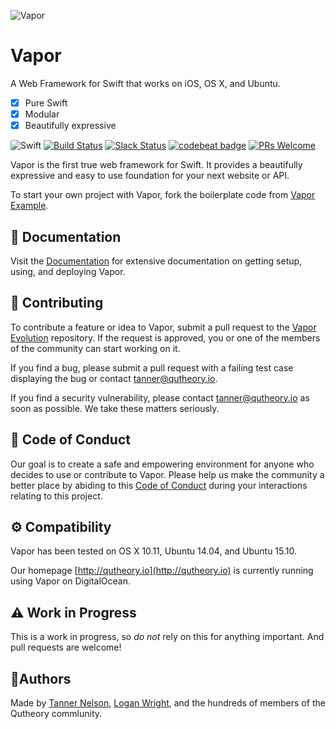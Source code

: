 ![Vapor](https://cloud.githubusercontent.com/assets/1342803/14401223/7af2ade6-fdd7-11e5-9d6c-0ca302b274ef.png)

# Vapor

A Web Framework for Swift that works on iOS, OS X, and Ubuntu.

- [x] Pure Swift
- [x] Modular
- [x] Beautifully expressive

![Swift](https://camo.githubusercontent.com/0727f3687a1e263cac101c5387df41048641339c/68747470733a2f2f696d672e736869656c64732e696f2f62616467652f53776966742d332e302d6f72616e67652e7376673f7374796c653d666c6174)
[![Build Status](https://api.travis-ci.org/qutheory/vapor.svg?branch=master)](https://travis-ci.org/qutheory/vapor)
[![Slack Status](http://qutheory.io:8001/badge.svg)](http://slack.qutheory.io)
[![codebeat badge](https://codebeat.co/badges/3334c72c-c6e6-4061-a86b-f077b5250252)](https://codebeat.co/projects/github-com-qutheory-vapor)
[![PRs Welcome](https://img.shields.io/badge/prs-welcome-brightgreen.svg)](http://makeapullrequest.com)

Vapor is the first true web framework for Swift. It provides a beautifully expressive and easy to use foundation for your next website or API.

To start your own project with Vapor, fork the boilerplate code from [Vapor Example](https://github.com/qutheory/vapor-example).

## 📖 Documentation

Visit the [Documentation](http://docs.qutheory.io) for extensive documentation on getting setup, using, and deploying Vapor.

## 🚀 Contributing

To contribute a feature or idea to Vapor, submit a pull request to the [Vapor Evolution](https://github.com/qutheory/vapor-evolution) repository. If the request is approved, you or one of the members of the community can start working on it.

If you find a bug, please submit a pull request with a failing test case displaying the bug or contact [tanner@qutheory.io](tanner@qutheory.io).

If you find a security vulnerability, please contact [tanner@qutheory.io](tanner@qutheory.io) as soon as possible. We take these matters seriously.

## 💙 Code of Conduct

Our goal is to create a safe and empowering environment for anyone who decides to use or contribute to Vapor. Please help us make the community a better place by abiding to this [Code of Conduct]() during your interactions relating to this project. 

## ⚙ Compatibility

Vapor has been tested on OS X 10.11, Ubuntu 14.04, and Ubuntu 15.10. 

Our homepage [http://qutheory.io](http://qutheory.io) is currently running using Vapor on DigitalOcean.


## ⚠️ Work in Progress

This is a work in progress, so *do not* rely on this for anything important. And pull requests are welcome!


## 👥Authors

Made by [Tanner Nelson](https://twitter.com/tanner0101), [Logan Wright](https://twitter.com/logmaestro), and the hundreds of members of the Qutheory commlunity.
